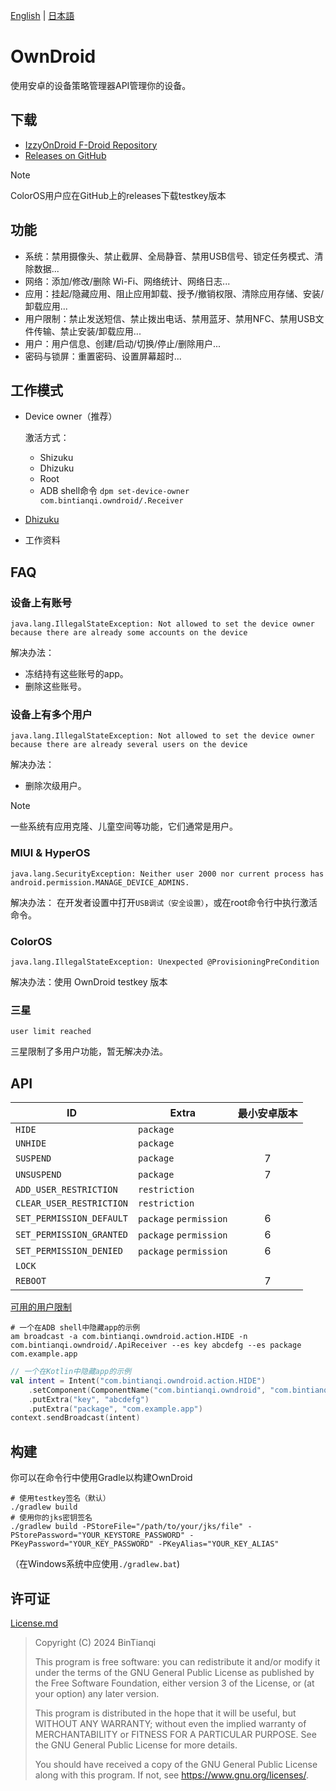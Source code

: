 [English](Readme-en.md) | [日本語](Readme-ja.md)

# OwnDroid

使用安卓的设备策略管理器API管理你的设备。

## 下载

- [IzzyOnDroid F-Droid Repository](https://apt.izzysoft.de/fdroid/index/apk/com.bintianqi.owndroid)
- [Releases on GitHub](https://github.com/BinTianqi/OwnDroid/releases)

> [!NOTE]
> ColorOS用户应在GitHub上的releases下载testkey版本

## 功能

- 系统：禁用摄像头、禁止截屏、全局静音、禁用USB信号、锁定任务模式、清除数据...
- 网络：添加/修改/删除 Wi-Fi、网络统计、网络日志...
- 应用：挂起/隐藏应用、阻止应用卸载、授予/撤销权限、清除应用存储、安装/卸载应用...
- 用户限制：禁止发送短信、禁止拨出电话、禁用蓝牙、禁用NFC、禁用USB文件传输、禁止安装/卸载应用...
- 用户：用户信息、创建/启动/切换/停止/删除用户...
- 密码与锁屏：重置密码、设置屏幕超时...

## 工作模式

- Device owner（推荐）

  激活方式：
  - Shizuku
  - Dhizuku
  - Root
  - ADB shell命令 `dpm set-device-owner com.bintianqi.owndroid/.Receiver`
- [Dhizuku](https://github.com/iamr0s/Dhizuku)
- 工作资料

## FAQ

### 设备上有账号

```text
java.lang.IllegalStateException: Not allowed to set the device owner because there are already some accounts on the device
```

解决办法：
- 冻结持有这些账号的app。
- 删除这些账号。

### 设备上有多个用户

```text
java.lang.IllegalStateException: Not allowed to set the device owner because there are already several users on the device
```

解决办法：
- 删除次级用户。

> [!NOTE]
> 一些系统有应用克隆、儿童空间等功能，它们通常是用户。

### MIUI & HyperOS

```text
java.lang.SecurityException: Neither user 2000 nor current process has android.permission.MANAGE_DEVICE_ADMINS.
```

解决办法： 在开发者设置中打开`USB调试（安全设置）`，或在root命令行中执行激活命令。

### ColorOS

```text
java.lang.IllegalStateException: Unexpected @ProvisioningPreCondition
```

解决办法：使用 OwnDroid testkey 版本

### 三星

```text
user limit reached
```

三星限制了多用户功能，暂无解决办法。

## API

| ID                       | Extra                  | 最小安卓版本 |
|--------------------------|------------------------|:------:|
| `HIDE`                   | `package`              |        |
| `UNHIDE`                 | `package`              |        |
| `SUSPEND`                | `package`              |   7    |
| `UNSUSPEND`              | `package`              |   7    |
| `ADD_USER_RESTRICTION`   | `restriction`          |        |
| `CLEAR_USER_RESTRICTION` | `restriction`          |        |
| `SET_PERMISSION_DEFAULT` | `package` `permission` |   6    |
| `SET_PERMISSION_GRANTED` | `package` `permission` |   6    |
| `SET_PERMISSION_DENIED`  | `package` `permission` |   6    |
| `LOCK`                   |                        |        |
| `REBOOT`                 |                        |   7    |

[可用的用户限制](https://developer.android.google.cn/reference/android/os/UserManager#constants_1)

```shell
# 一个在ADB shell中隐藏app的示例
am broadcast -a com.bintianqi.owndroid.action.HIDE -n com.bintianqi.owndroid/.ApiReceiver --es key abcdefg --es package com.example.app
```

```kotlin
// 一个在Kotlin中隐藏app的示例
val intent = Intent("com.bintianqi.owndroid.action.HIDE")
    .setComponent(ComponentName("com.bintianqi.owndroid", "com.bintianqi.owndroid.ApiReceiver"))
    .putExtra("key", "abcdefg")
    .putExtra("package", "com.example.app")
context.sendBroadcast(intent)
```

## 构建

你可以在命令行中使用Gradle以构建OwnDroid
```shell
# 使用testkey签名（默认）
./gradlew build
# 使用你的jks密钥签名
./gradlew build -PStoreFile="/path/to/your/jks/file" -PStorePassword="YOUR_KEYSTORE_PASSWORD" -PKeyPassword="YOUR_KEY_PASSWORD" -PKeyAlias="YOUR_KEY_ALIAS"
```
（在Windows系统中应使用`./gradlew.bat`)

## 许可证

[License.md](LICENSE.md)

> Copyright (C)  2024  BinTianqi
>
> This program is free software: you can redistribute it and/or modify it under the terms of the GNU General Public License as published by the Free Software Foundation, either version 3 of the License, or (at your option) any later version.
>
> This program is distributed in the hope that it will be useful, but WITHOUT ANY WARRANTY; without even the implied warranty of MERCHANTABILITY or FITNESS FOR A PARTICULAR PURPOSE.  See the GNU General Public License for more details.
>
> You should have received a copy of the GNU General Public License along with this program.  If not, see <https://www.gnu.org/licenses/>.
